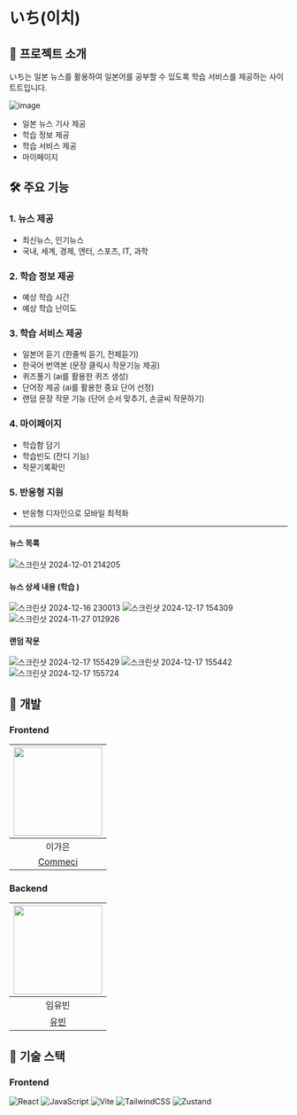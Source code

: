 # いち(이치)
## 📱 프로젝트 소개

いち는 일본 뉴스를 활용하여 일본어를 공부할 수 있도록 학습 서비스를 제공하는 사이트트입니다.

![image](https://github.com/user-attachments/assets/19221774-ba73-4a6a-b415-15c270d42cf4)

- 일본 뉴스 기사 제공 
- 학습 정보 제공 
- 학습 서비스 제공 
- 마이페이지 

## 🛠 주요 기능

### 1. 뉴스 제공
- 최신뉴스, 인기뉴스
- 국내, 세계, 경제, 엔터, 스포츠, IT, 과학 

### 2. 학습 정보 제공
- 예상 학습 시간
- 예상 학습 난이도

### 3. 학습 서비스 제공 
- 일본어 듣기 (한줄씩 듣기, 전체듣기)
- 한국어 번역본 (문장 클릭시 작문기능 제공)
- 퀴즈풀기 (ai를 활용한 퀴즈 생성)
- 단어장 제공 (ai를 활용한 중요 단어 선정)
- 랜덤 문장 작문 기능 (단어 순서 맞추기, 손글씨 작문하기)

### 4. 마이페이지 
- 학습함 담기
- 학습빈도 (잔디 기능)
- 작문기록확인 

### 5. 반응형 지원
- 반응형 디자인으로 모바일 최적화


---
#### 뉴스 목록
![스크린샷 2024-12-01 214205](https://github.com/user-attachments/assets/6da1f884-a0e2-4b27-80f0-d0eb8f84ce19)


#### 뉴스 상세 내용 (학습 )
![스크린샷 2024-12-16 230013](https://github.com/user-attachments/assets/7dee8c70-3f45-442b-8016-ee1747dfcb00)
![스크린샷 2024-12-17 154309](https://github.com/user-attachments/assets/9fffc654-3478-49a8-8f68-d74c824e0979)
![스크린샷 2024-11-27 012926](https://github.com/user-attachments/assets/d7da26a2-d874-49b1-8945-168acdd76bb2)


#### 랜덤 작문 
![스크린샷 2024-12-17 155429](https://github.com/user-attachments/assets/25cfae47-daf1-4367-bba4-f2574b0de2df)
![스크린샷 2024-12-17 155442](https://github.com/user-attachments/assets/db2ebad1-aca6-47d2-b3be-1e577493bda2)
![스크린샷 2024-12-17 155724](https://github.com/user-attachments/assets/f2299677-7e04-489b-a821-f223e92d4bf2)



## 👥 개발

### Frontend 
|<img src="https://github.com/user-attachments/assets/f7307fcd-5554-4256-a515-75ce42874c4b" width="160" height="160">|
|:---:|
|이가은|
|[Commeci](https://github.com/Commeci)|

### Backend 
|<img src="https://github.com/user-attachments/assets/10a6867f-d1d9-496d-ad2f-e2e93ac438f8" width="160" height="160">|
|:---:|
|임유빈|
|[유빈](https://github.com/bini59)|

## 🔧 기술 스택

### Frontend
![React](https://img.shields.io/badge/React-20232A?style=for-the-badge&logo=react&logoColor=61DAFB)
![JavaScript](https://img.shields.io/badge/JavaScript-F7DF1E?style=for-the-badge&logo=javascript&logoColor=black)
![Vite](https://img.shields.io/badge/Vite-646CFF?style=for-the-badge&logo=vite&logoColor=white)
![TailwindCSS](https://img.shields.io/badge/Tailwind_CSS-38B2AC?style=for-the-badge&logo=tailwind-css&logoColor=white)
![Zustand](https://img.shields.io/badge/Zustand-593D88?style=for-the-badge&logo=react&logoColor=white)




